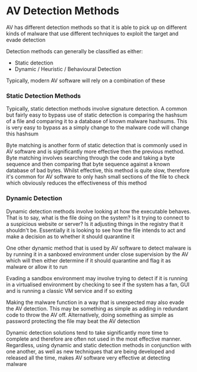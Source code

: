 # AV Detection Methods

AV has different detection methods so that it is able to pick up on different kinds of malware that use different techniques to exploit the target and evade detection

Detection methods can generally be classified as either:
- Static detection
- Dynamic / Heuristic / Behavioural Detection

Typically, modern AV software will rely on a combination of these

### Static Detection Methods

Typically, static detection methods involve signature detection. A common but fairly easy to bypass use of static detection is comparing the hashsum of a file and comparing it to a database of known malware hashsums. This is very easy to bypass as a simply change to the malware code will change this hashsum

Byte matching is another form of static detection that is commonly used in AV software and is significantly more effective then the previous method. Byte matching involves searching through the code and taking a byte sequence and then comparing that byte sequence against a known database of bad bytes. Whilst effective, this method is quite slow, therefore it's common for AV software to only hash small sections of the file to check which obviously reduces the effectiveness of this method

### Dynamic Detection

Dynamic detection methods involve looking at how the executable behaves. That is to say, what is the file doing on the system? Is it trying to connect to a suspicious website or server? Is it adjusting things in the registry that it shouldn't be. Essentially it is looking to see how the file intends to act and make a decision as to whether it should quarantine it 

One other dynamic method that is used by AV software to detect malware is by running it in a sanboxed environment under close supervision by the AV which will then either determine if it should quarantine and flag it as malware or allow it to run

Evading a sandbox environment may involve trying to detect if it is running in a virtualised environment by checking to see if the system has a fan, GUI and is running a classic VM service and if so exiting

Making the malware function in a way that is unexpected may also evade the AV detection. This may be something as simple as adding in redundant code to throw the AV off. Alternatively, doing something as simple as password protecting the file may beat the AV detection

Dynamic detection solutions tend to take significantly more time to complete and therefore are often not used in the most effective manner. Regardless, using dynamic and static detection methods in conjunction with one another, as well as new techniques that are being developed and released all the time, makes AV software very effective at detecting malware


